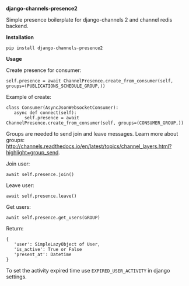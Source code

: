 **django-channels-presence2**

Simple presence boilerplate for django-channels 2 and channel redis backend.

**Installation**

`pip install django-channels-presence2`

**Usage**

Create presence for consumer:

```
self.presence = await ChannelPresence.create_from_consumer(self, groups=(PUBLICATIONS_SCHEDULE_GROUP,))
```

Example of create:

```
class Consumer(AsyncJsonWebsocketConsumer):
   async def connect(self):
       self.presence = await ChannelPresence.create_from_consumer(self, groups=(CONSUMER_GROUP,))
```
        
Groups are needed to send join and leave messages.
Learn more about groups: http://channels.readthedocs.io/en/latest/topics/channel_layers.html?highlight=group_send.     
        
Join user:

```
await self.presence.join()
```

Leave user:

```
await self.presence.leave()
```

Get users:

```
await self.presence.get_users(GROUP)
```

Return:

```
{
   'user': SimpleLazyObject of User,
   'is_active': True or False
   'present_at': Datetime
}
```

To set the activity expired time use `EXPIRED_USER_ACTIVITY` in django settings. 
